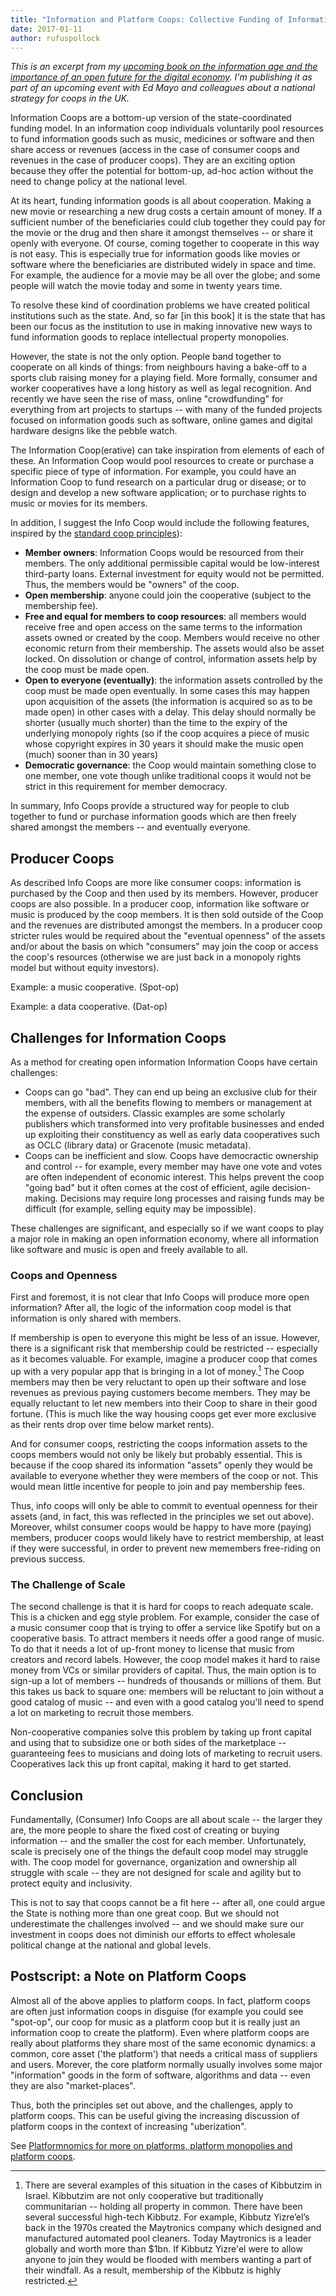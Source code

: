 ```yaml
---
title: "Information and Platform Coops: Collective Funding of Information Goods from Software to Platforms to Medicines"
date: 2017-01-11
author: rufuspollock
---
```


*This is an excerpt from my [upcoming book on the information age and the importance of an open future for the digital economy][book]. I'm publishing it as part of an upcoming event with Ed Mayo and colleagues about a national strategy for coops in the UK.*

[book]: /book/

Information Coops are a bottom-up version of the state-coordinated funding model. In an information coop individuals voluntarily pool resources to fund information goods such as music, medicines or software and then share access or revenues (access in the case of consumer coops and revenues in the case of producer coops). They are an exciting option because they offer the potential for bottom-up, ad-hoc action without the need to change policy at the national level.

At its heart, funding information goods is all about cooperation. Making a new movie or researching a new drug costs a certain amount of money. If a sufficient number of the beneficiaries could club together they could pay for the movie or the drug and then share it amongst themselves -- or share it openly with everyone. Of course, coming together to cooperate in this way is not easy. This is especially true for information goods like movies or software where the beneficiaries are distributed widely in space and time. For example, the audience for a movie may be all over the globe; and some people will watch the movie today and some in twenty years time.

To resolve these kind of coordination problems we have created political institutions such as the state. And, so far [in this book] it is the state that has been our focus as the institution to use in making innovative new ways to fund information goods to replace intellectual property monopolies.

However, the state is not the only option. People band together to cooperate on all kinds of things: from neighbours having a bake-off to a sports club raising money for a playing field. More formally, consumer and worker cooperatives have a long history as well as legal recognition. And recently we have seen the rise of mass, online "crowdfunding" for everything from art projects to startups -- with many of the funded projects focused on information goods such as software, online games and digital hardware designs like the pebble watch.

The Information Coop(erative) can take inspiration from elements of each of these. An Information Coop would pool resources to create or purchase a specific piece of type of information. For example, you could have an Information Coop to fund research on a particular drug or disease; or to design and develop a new software application; or to purchase rights to music or movies for its members.

In addition, I suggest the Info Coop would include the following features, inspired by the [standard coop principles][coop-principles]):

[coop-principles]: https://ica.coop/en/whats-co-op/co-operative-identity-values-principles

* **Member owners**: Information Coops would be resourced from their members. The only additional permissible capital would be low-interest third-party loans. External investment for equity would not be permitted. Thus, the members would be "owners" of the coop.
* **Open membership**: anyone could join the cooperative (subject to the membership fee).
* **Free and equal for members to coop resources**: all members would receive free and open access on the same terms to the information assets owned or created by the coop. Members would receive no other economic return from their membership. The assets would also be asset locked. On dissolution or change of control, information assets help by the coop must be made open.
* **Open to everyone (eventually)**: the information assets controlled by the coop must be made open eventually. In some cases this may happen upon acquisition of the assets (the information is acquired so as to be made open) in other cases with a delay. This delay should normally be shorter (usually much shorter) than the time to the expiry of the underlying monopoly rights (so if the coop acquires a piece of music whose copyright expires in 30 years it should make the music open (much) sooner than in 30 years)
* **Democratic governance**: the Coop would maintain something close to one member, one vote though unlike traditional coops it would not be strict in this requirement for member democracy.

In summary, Info Coops provide a structured way for people to club together to fund or purchase information goods which are then freely shared amongst the members -- and eventually everyone.

## Producer Coops

As described Info Coops are more like consumer coops: information is purchased by the Coop and then used by its members. However, producer coops are also possible. In a producer coop, information like software or music is produced by the coop members. It is then sold outside of the Coop and the revenues are distributed amongst the members. In a producer coop stricter rules would be required about the "eventual openness" of the assets and/or about the basis on which "consumers" may join the coop or access the coop's resources (otherwise we are just back in a monopoly rights model but without equity investors).

Example: a music cooperative. (Spot-op)

Example: a data cooperative. (Dat-op)

## Challenges for Information Coops

As a method for creating open information Information Coops have certain challenges:

* Coops can go "bad". They can end up being an exclusive club for their members, with all the benefits flowing to members or management at the expense of outsiders. Classic examples are some scholarly publishers which transformed into very profitable businesses and ended up exploiting their constituency as well as early data cooperatives such as OCLC (library data) or Gracenote (music metadata).
* Coops can be inefficient and slow. Coops have democractic ownership and control -- for example, every member may have one vote and votes are often independent of economic interest. This helps prevent the coop "going bad" but it often comes at the cost of efficient, agile decision-making. Decisions may require long processes and raising funds may be difficult (for example, selling equity may be impossible).

These challenges are significant, and especially so if we want coops to play a major role in making an open information economy, where all information like software and music is open and freely available to all.

### Coops and Openness

First and foremost, it is not clear that Info Coops will produce more open information? After all, the logic of the information coop model is that information is only shared with members.

If membership is open to everyone this might be less of an issue. However, there is a significant risk that membership could be restricted -- especially as it becomes valuable. For example, imagine a producer coop that comes up with a very popular app that is bringing in a lot of money.[^kibbutz] The Coop members may then be very reluctant to open up their software and lose revenues as previous paying customers become members. They may be equally reluctant to let new members into their Coop to share in their good fortune. (This is much like the way housing coops get ever more exclusive as their rents drop over time below market rents).

And for consumer coops, restricting the coops information assets to the coops members would not only be likely but probably essential. This is because if the coop shared its information "assets" openly they would be available to everyone whether they were members of the coop or not. This would mean little incentive for people to join and pay membership fees.

Thus, info coops will only be able to commit to eventual openness for their assets (and, in fact, this was reflected in the principles we set out above). Moreover, whilst consumer coops would be happy to have more (paying) members, producer coops would likely have to restrict membership, at least if they were successful, in order to prevent new memembers free-riding on previous success.

[^kibbutz]: There are several examples of this situation in the cases of Kibbutzim in Israel. Kibbutzim are not only cooperative but traditionally communitarian -- holding all property in common.  There have been several successful high-tech Kibbutz. For example, Kibbutz Yizre’el’s back in the 1970s created the Maytronics company which designed and manufactured automated pool cleaners. Today Maytronics is a leader globally and worth more than $1bn. If Kibbutz Yizre'el were to allow anyone to join they would be flooded with members wanting a part of their windfall. As a result, membership of the Kibbutz is highly restricted.

### The Challenge of Scale

The second challenge is that it is hard for coops to reach adequate scale. This is a chicken and egg style problem. For example, consider the case of a music consumer coop that is trying to offer a service like Spotify but on a cooperative basis. To attract members it needs offer a good range of music. To do that it needs a lot of up-front money to license that music from creators and record labels. However, the coop model makes it hard to raise money from VCs or similar providers of capital. Thus, the main option is to sign-up a lot of members -- hundreds of thousands or millions of them. But this takes us back to square one: members will be reluctant to join without a good catalog of music -- and even with a good catalog you'll need to spend a lot on marketing to recruit those members.

Non-cooperative companies solve this problem by taking up front capital and using that to subsidize one or both sides of the marketplace -- guaranteeing fees to musicians and doing lots of marketing to recruit users. Cooperatives lack this up front capital, making it hard to get started.

## Conclusion

Fundamentally, (Consumer) Info Coops are all about scale -- the larger they are, the more people to share the fixed cost of creating or buying information -- and the smaller the cost for each member. Unfortunately, scale is precisely one of the things the default coop model may struggle with. The coop model for governance, organization and ownership all struggle with scale -- they are not designed for scale and agility but to protect equity and inclusivity.

This is not to say that coops cannot be a fit here -- after all, one could argue the State is nothing more than one great coop. But we should not underestimate the challenges involved -- and we should make sure our investment in coops does not diminish our efforts to effect wholesale political change at the national and global levels.

## Postscript: a Note on Platform Coops

Almost all of the above applies to platform coops. In fact, platform coops are often just information coops in disguise (for example you could see "spot-op", our coop for music as a platform coop but it is really just an information coop to create the platform). Even where platform coops are really about platforms they share most of the same economic dynamics: a common, core asset ('the platform') that needs a critical mass of suppliers and users. Morever, the core platform normally usually involves some major "information" goods in the form of software, algorithms and data -- even they are also "market-places".

Thus, both the principles set out above, and the challenges, apply to platform coops. This can be useful giving the increasing discussion of platform coops in the context of increasing "uberization".

See [Platformnomics for more on platforms, platform monopolies and platform coops](/platformnomics/).
